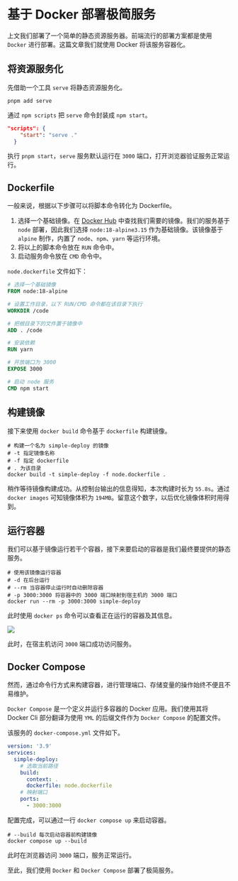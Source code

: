 # 基于 Docker 部署极简服务

上文我们部署了一个简单的静态资源服务器。前端流行的部署方案都是使用 `Docker` 进行部署。这篇文章我们就使用 Docker 将该服务容器化。

## 将资源服务化

先借助一个工具 `serve` 将静态资源服务化。

```shell
pnpm add serve
```

通过 `npm scripts` 把 `serve` 命令封装成 `npm start`。

```json
"scripts": {
    "start": "serve ."
  }
```

执行 `pnpm start`，`serve` 服务默认运行在 `3000` 端口，打开浏览器验证服务正常运行。

## Dockerfile

一般来说，根据以下步骤可以将脚本命令转化为 Dockerfile。

1. 选择一个基础镜像。在 [Docker Hub](https://hub.docker.com) 中查找我们需要的镜像。我们的服务基于 `node` 部署，因此我们选择 `node:18-alpine3.15` 作为基础镜像。该镜像基于 `alpine` 制作，内置了 `node`、`npm`、`yarn` 等运行环境。
2. 将以上的脚本命令放在 `RUN` 命令中。
3. 启动服务命令放在 `CMD` 命令中。

`node.dockerfile` 文件如下：

```dockerfile
# 选择一个基础镜像
FROM node:18-alpine

# 设置工作目录，以下 RUN/CMD 命令都在该目录下执行
WORKDIR /code

# 把根目录下的文件置于镜像中
ADD . /code

# 安装依赖
RUN yarn

# 开放端口为 3000
EXPOSE 3000

# 启动 node 服务
CMD npm start
```

## 构建镜像

接下来使用 `docker build` 命令基于 `dockerfile` 构建镜像。

```shell
# 构建一个名为 simple-deploy 的镜像
# -t 指定镜像名称
# -f 指定 dockerfile
# . 为该目录
docker build -t simple-deploy -f node.dockerfile .
```

稍作等待镜像构建成功。从控制台输出的信息得知，本次构建时长为 `55.8s`。通过 `docker images` 可知镜像体积为 `194MB`。留意这个数字，以后优化镜像体积时用得到。

## 运行容器

我们可以基于镜像运行若干个容器，接下来要启动的容器是我们最终要提供的静态服务。

```shell
# 使用该镜像运行容器
# -d 在后台运行
# --rm 当容器停止运行时自动删除容器
# -p 3000:3000 将容器中的 3000 端口映射到宿主机的 3000 端口
docker run --rm -p 3000:3000 simple-deploy
```

此时使用 `docker ps` 命令可以查看正在运行的容器及其信息。

![](/images/2022-06-20_23-54-08.png)

此时，在宿主机访问 `3000` 端口成功访问服务。

## Docker Compose

然而，通过命令行方式来构建容器，进行管理端口、存储变量的操作始终不便且不易维护。

`Docker Compose` 是一个定义并运行多容器的 Docker 应用。我们使用其将 Docker Cli 部分翻译为使用 `YML` 的后缀文件作为 `Docker Compose` 的配置文件。

该服务的 `docker-compose.yml` 文件如下。

```yml
version: '3.9'
services:
  simple-deploy:
    # 选取当前路径
    build:
      context: .
      dockerfile: node.dockerfile
    # 映射端口
    ports:
      - 3000:3000
```

配置完成，可以通过一行 `docker compose up` 来启动容器。

```shell
# --build 每次启动容器前构建镜像
docker compose up --build
```

此时在浏览器访问 `3000` 端口，服务正常运行。

至此，我们使用 `Docker` 和 `Docker Compose` 部署了极简服务。
